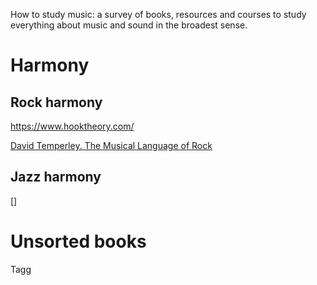 How to study music: a survey of books, resources and courses to study everything about music and sound in the broadest sense.

Harmony
===

Rock harmony
---

https://www.hooktheory.com/

[David Temperley. The Musical Language of Rock](https://amzn.to/3nK9eSO)

Jazz harmony
---

[]



Unsorted books
===

Tagg

